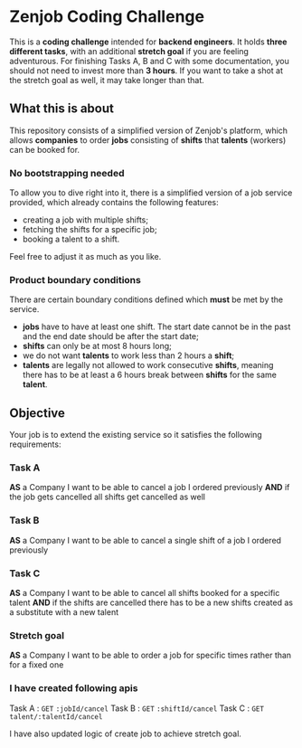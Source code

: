 # Zenjob Coding Challenge

This is a **coding challenge** intended for **backend engineers**. It holds **three different tasks**, with an additional **stretch goal** if you are feeling adventurous. For finishing Tasks A, B and C with some documentation, you should not need to invest more than **3 hours**. If you want to take a shot at the stretch goal as well, it may take longer than that.

## What this is about

This repository consists of a simplified version of Zenjob's platform, which allows **companies** to order **jobs** consisting of **shifts** that **talents** (workers) can be booked for.

### No bootstrapping needed

To allow you to dive right into it, there is a simplified version of a job service provided, which already contains the following features:

- creating a job with multiple shifts;
- fetching the shifts for a specific job;
- booking a talent to a shift.

Feel free to adjust it as much as you like.

### Product boundary conditions

There are certain boundary conditions defined which **must** be met by the service.

- **jobs** have to have at least one shift. The start date cannot be in the past and the end date should be after the start date;
- **shifts** can only be at most 8 hours long;
- we do not want **talents** to work less than 2 hours a **shift**;
- **talents** are legally not allowed to work consecutive **shifts**, meaning there has to be at least a 6 hours break between **shifts** for the same **talent**.

## Objective

Your job is to extend the existing service so it satisfies the following requirements:

### Task A

**AS** a Company
I want to be able to cancel a job I ordered previously
**AND** if the job gets cancelled all shifts get cancelled as well

### Task B

**AS** a Company
I want to be able to cancel a single shift of a job I ordered previously

### Task C

**AS** a Company
I want to be able to cancel all shifts booked for a specific talent
**AND** if the shifts are cancelled there has to be a new shifts created as a substitute with a new talent

### Stretch goal

**AS** a Company
I want to be able to order a job for specific times rather than for a fixed one

### I have created following apis

Task A : `GET` `:jobId/cancel`
Task B : `GET` `:shiftId/cancel`
Task C : `GET` `talent/:talentId/cancel`

I have also updated logic of create job to achieve stretch goal.

